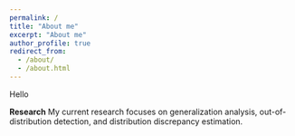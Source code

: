 ```yaml
---
permalink: /
title: "About me"
excerpt: "About me"
author_profile: true
redirect_from: 
  - /about/
  - /about.html
---
```


Hello


**Research**
My current research focuses on generalization analysis, out-of-distribution detection, and distribution discrepancy estimation.
